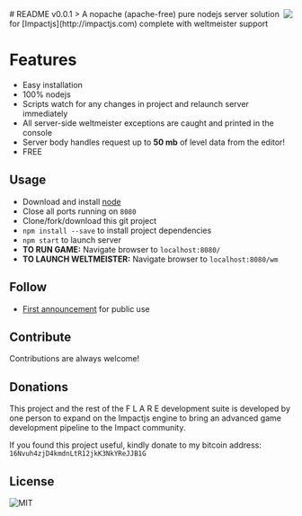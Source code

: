 <img src="https://dl.dropbox.com/s/2r73s0t8rpeeisb/logo-lg.png" align="right" />
# README v0.0.1
> A nopache (apache-free) pure nodejs server solution for [Impactjs](http://impactjs.com) complete with weltmeister support

# Features
- Easy installation
- 100% nodejs
- Scripts watch for any changes in project and relaunch server immediately
- All server-side weltmeister exceptions are caught and printed in the console
- Server body handles request up to **50 mb** of level data from the editor!
- FREE

## Usage
- Download and install [node](http://nodejs.org)
- Close all ports running on ```8080```
- Clone/fork/download this git project
- ```npm install --save``` to install project dependencies
- ```npm start``` to launch server
- **TO RUN GAME:** Navigate browser to ```localhost:8080/```
- **TO LAUNCH WELTMEISTER:** Navigate browser to ```localhost:8080/wm```

## Follow
- [First announcement](http://impactjs.com)  for public use

## Contribute
Contributions are always welcome!

## Donations
This project and the rest of the F L A R E development suite is developed by one person to expand on the Impactjs engine to bring an advanced game development pipeline to the Impact community.

If you found this project useful, kindly donate to my bitcoin address: ```16Nvuh4zjD4kmdnLtR12jkK3NkYReJJB1G``` 

## License

![MIT](https://dl.dropbox.com/s/dmnb84n9s6sn55e/mit.png)
